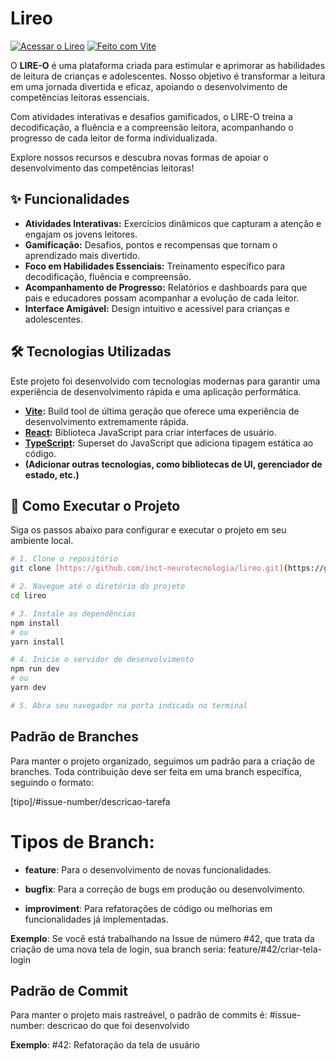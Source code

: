 # Lireo

[![Acessar o Lireo](https://img.shields.io/badge/Acessar%20o%20Lireo-Site-blue)](https://inct-neurotecnologia.github.io/lireo/)
[![Feito com Vite](https://img.shields.io/badge/Feito%20com-Vite-yellowgreen)](https://vitejs.dev/)

O **LIRE-O** é uma plataforma criada para estimular e aprimorar as habilidades de leitura de crianças e adolescentes. Nosso objetivo é transformar a leitura em uma jornada divertida e eficaz, apoiando o desenvolvimento de competências leitoras essenciais.

Com atividades interativas e desafios gamificados, o LIRE-O treina a decodificação, a fluência e a compreensão leitora, acompanhando o progresso de cada leitor de forma individualizada.

Explore nossos recursos e descubra novas formas de apoiar o desenvolvimento das competências leitoras!

## ✨ Funcionalidades

- **Atividades Interativas:** Exercícios dinâmicos que capturam a atenção e engajam os jovens leitores.
- **Gamificação:** Desafios, pontos e recompensas que tornam o aprendizado mais divertido.
- **Foco em Habilidades Essenciais:** Treinamento específico para decodificação, fluência e compreensão.
- **Acompanhamento de Progresso:** Relatórios e dashboards para que pais e educadores possam acompanhar a evolução de cada leitor.
- **Interface Amigável:** Design intuitivo e acessível para crianças e adolescentes.

## 🛠️ Tecnologias Utilizadas

Este projeto foi desenvolvido com tecnologias modernas para garantir uma experiência de desenvolvimento rápida e uma aplicação performática.

- **[Vite](https://vitejs.dev/):** Build tool de última geração que oferece uma experiência de desenvolvimento extremamente rápida.
- **[React](https://reactjs.org/):** Biblioteca JavaScript para criar interfaces de usuário.
- **[TypeScript](https://www.typescriptlang.org/):** Superset do JavaScript que adiciona tipagem estática ao código.
- **(Adicionar outras tecnologias, como bibliotecas de UI, gerenciador de estado, etc.)**

## 🚀 Como Executar o Projeto

Siga os passos abaixo para configurar e executar o projeto em seu ambiente local.

```bash
# 1. Clone o repositório
git clone [https://github.com/inct-neurotecnologia/lireo.git](https://github.com/inct-neurotecnologia/lireo.git)

# 2. Navegue até o diretório do projeto
cd lireo

# 3. Instale as dependências
npm install
# ou
yarn install

# 4. Inicie o servidor de desenvolvimento
npm run dev
# ou
yarn dev

# 5. Abra seu navegador na porta indicada no terminal
```

## Padrão de Branches
Para manter o projeto organizado, seguimos um padrão para a criação de branches. Toda contribuição deve ser feita em uma branch específica, seguindo o formato:

[tipo]/#issue-number/descricao-tarefa

# Tipos de Branch:

- **feature**: Para o desenvolvimento de novas funcionalidades.

- **bugfix**: Para a correção de bugs em produção ou desenvolvimento.

- **improviment**: Para refatorações de código ou melhorias em funcionalidades já implementadas.

**Exemplo**:
Se você está trabalhando na Issue de número #42, que trata da criação de uma nova tela de login, sua branch seria:
feature/#42/criar-tela-login

## Padrão de Commit
Para manter o projeto mais rastreável, o padrão de commits é: #issue-number: descricao do que foi desenvolvido

**Exemplo**:
#42: Refatoração da tela de usuário
